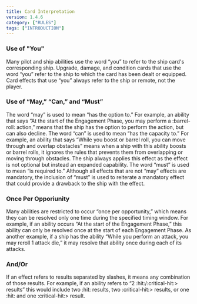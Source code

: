 ```yaml
---
title: Card Interpretation
version: 1.4.6
category: ["RULES"]
tags: ["INTRODUCTION"]
---
```


### Use of "You"

Many pilot and ship abilities use the word “you” to refer to the ship card's
corresponding ship. Upgrade, damage, and condition cards that use the word
“you” refer to the ship to which the card has been dealt or equipped.
Card effects that use “you” always refer to the ship or remote, not the player.

### Use of “May,” “Can,” and “Must”

The word “may” is used to mean “has the option to.” For example, an ability
that says “At the start of the Engagement Phase, you may perform a :barrel-roll:
action,” means that the ship has the option to perform the action, but can
also decline.
The word “can” is used to mean “has the capacity to.” For example, an ability
that says “While you boost or barrel roll, you can move through and overlap
obstacles” means when a ship with this ability boosts or barrel rolls, it ignores
the rules that prevents them from overlapping or moving through obstacles.
The ship always applies this effect as the effect is not optional but instead an
expanded capability.
The word “must” is used to mean “is required to.” Although all effects that are
not “may” effects are mandatory, the inclusion of “must” is used to reiterate a
mandatory effect that could provide a drawback to the ship with the effect.

### Once Per Opporiunity

Many abilities are restricted to occur “once per opportunity,” which means
they can be resolved only one time during the specified timing window. For
example, if an ability occurs “At the start of the Engagement Phase,” this
ability can only be resolved once at the start of each Engagement Phase.
As another example, if a ship has the ability “While you perform an attack,
you may reroll 1 attack die,” it may resolve that ability once during each of its
attacks.

### And/Or

If an effect refers to results separated by slashes, it means any combination
of those results. For example, if an ability refers to “2 :hit:/:critical-hit:> results” this
would include two :hit: results, two :critical-hit:> results, or one :hit: and one :critical-hit:> result.

